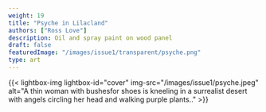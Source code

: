 ```yaml
---
weight: 19
title: "Psyche in Lilacland"
authors: ["Ross Love"]
description: Oil and spray paint on wood panel
draft: false
featuredImage: "/images/issue1/transparent/psyche.png"
type: art
---
```


{{< lightbox-img lightbox-id="cover" img-src="/images/issue1/psyche.jpeg" alt="A thin woman with bushesfor shoes is kneeling in a surrealist desert with angels circling her head and walking purple plants.." >}}